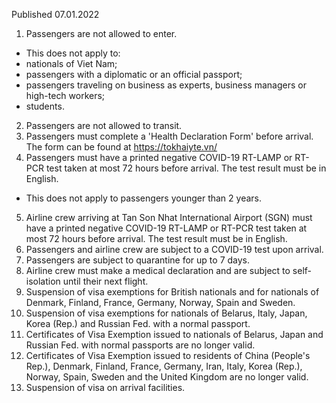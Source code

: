 Published 07.01.2022
1. Passengers are not allowed to enter.
- This does not apply to:
- nationals of Viet Nam;
- passengers with a diplomatic or an official passport;
- passengers traveling on business as experts, business managers or high-tech workers;
- students.
2. Passengers are not allowed to transit.
3. Passengers must complete a 'Health Declaration Form' before arrival. The form can be found at <a href="https://tokhaiyte.vn/">https://tokhaiyte.vn/</a>
4. Passengers must have a printed negative COVID-19 RT-LAMP or RT-PCR test taken at most 72 hours before arrival. The test result must be in English.
- This does not apply to passengers younger than 2 years.
5. Airline crew arriving at Tan Son Nhat International Airport (SGN) must have a printed negative COVID-19 RT-LAMP or RT-PCR test taken at most 72 hours before arrival. The test result must be in English.
6. Passengers and airline crew are subject to a COVID-19 test upon arrival.
7. Passengers are subject to quarantine for up to 7 days.
8. Airline crew must make a medical declaration and are subject to self-isolation until their next flight.
9. Suspension of visa exemptions for British nationals and for nationals of Denmark, Finland, France, Germany, Norway, Spain and Sweden.
10. Suspension of visa exemptions for nationals of Belarus, Italy, Japan, Korea (Rep.) and Russian Fed. with a normal passport.
11. Certificates of Visa Exemption issued to nationals of Belarus, Japan and Russian Fed. with normal passports are no longer valid.
12. Certificates of Visa Exemption issued to residents of China (People's Rep.), Denmark, Finland, France, Germany, Iran, Italy, Korea (Rep.), Norway, Spain, Sweden and the United Kingdom are no longer valid.
13. Suspension of visa on arrival facilities.